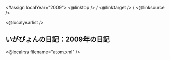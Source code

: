 <#assign localYear="2009">
<@linktop /> 
/ <@linktarget /> 
/ <@linksource /> 

<@localyearlist />

## いがぴょんの日記：2009年の日記

<@localrss filename="atom.xml" />
